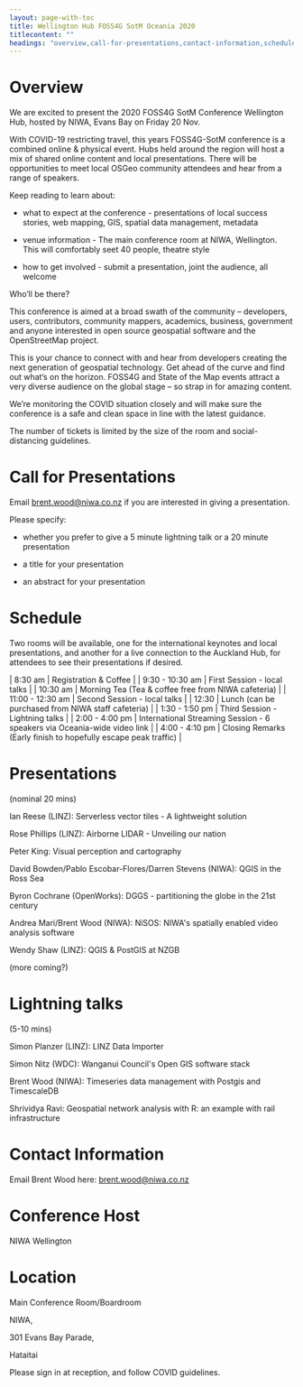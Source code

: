 ```yaml
---
layout: page-with-toc
title: Wellington Hub FOSS4G SotM Oceania 2020
titlecontent: ""
headings: "overview,call-for-presentations,contact-information,schedule,conference-host"
---
```



# Overview


We are excited to present the 2020 FOSS4G SotM Conference Wellington Hub, hosted by NIWA, Evans Bay on Friday 20 Nov.

With COVID-19 restricting travel, this years FOSS4G-SotM conference is a combined online & physical event. Hubs held around the region will host a mix of shared online content and local presentations. There will be opportunities to meet local OSGeo community attendees and hear from a range of speakers.

Keep reading to learn about: 

- what to expect at the conference - presentations of local success stories, web mapping, GIS, spatial data management, metadata

- venue information - The main conference room at NIWA, Wellington. This will comfortably seet 40 people, theatre style

- how to get involved - submit a presentation, joint the audience, all welcome
 

Who’ll be there?

This conference is aimed at a broad swath of the community – developers, users, contributors, community mappers, academics, business, government and anyone interested in open source geospatial software and the OpenStreetMap project.

This is your chance to connect with and hear from developers creating the next generation of geospatial technology. Get ahead of the curve and find out what’s on the horizon. FOSS4G and State of the Map events attract a very diverse audience on the global stage – so strap in for amazing content.

We’re monitoring the COVID situation closely and will make sure the conference is a safe and clean space in line with the latest guidance.

The number of tickets is limited by the size of the room and social-distancing guidelines.


# Call for Presentations

Email brent.wood@niwa.co.nz if you are interested in giving a presentation. 

Please specify:

- whether you prefer to give a 5 minute lightning talk or a 20 minute presentation

- a title for your presentation
 
- an abstract for your presentation


# Schedule
 
 Two rooms will be available, one for the international keynotes and local presentations, and another for a live connection
 to the Auckland Hub, for attendees to see their presentations if desired.

| 8:30 am | Registration & Coffee | 
| 9:30 - 10:30 am | First Session - local talks | 
| 10:30 am | Morning Tea (Tea & coffee free from NIWA cafeteria) | 
| 11:00 - 12:30 am | Second Session - local talks | 
| 12:30 | Lunch (can be purchased from NIWA staff cafeteria) | 
| 1:30 - 1:50 pm | Third Session - Lightning talks | 
| 2:00 - 4:00 pm | International Streaming Session - 6 speakers via Oceania-wide video link | 
| 4:00 - 4:10 pm | Closing Remarks (Early finish to hopefully escape peak traffic) |

# Presentations 
(nominal 20 mins)

Ian Reese (LINZ): Serverless vector tiles - A lightweight solution

Rose Phillips (LINZ): Airborne LIDAR - Unveiling our nation

Peter King: Visual perception and cartography

David Bowden/Pablo Escobar-Flores/Darren Stevens (NIWA): QGIS in the Ross Sea

Byron Cochrane (OpenWorks): DGGS - partitioning the globe in the 21st century

Andrea Mari/Brent Wood (NIWA): NiSOS: NIWA's spatially enabled video analysis software

Wendy Shaw (LINZ): QGIS & PostGIS at NZGB

(more coming?)

# Lightning talks 
(5-10 mins)

Simon Planzer (LINZ): LINZ Data Importer

Simon Nitz (WDC): Wanganui Council's Open GIS software stack

Brent Wood (NIWA): Timeseries data management with Postgis and TimescaleDB

Shrividya Ravi: Geospatial network analysis with R: an example with rail infrastructure

# Contact Information

Email Brent Wood here:  [brent.wood@niwa.co.nz](mailto:brent.wood@niwa.co.nz)

# Conference Host

NIWA Wellington

# Location

Main Conference Room/Boardroom

NIWA,

301 Evans Bay Parade,

Hataitai 


Please sign in at reception, and follow COVID guidelines.
